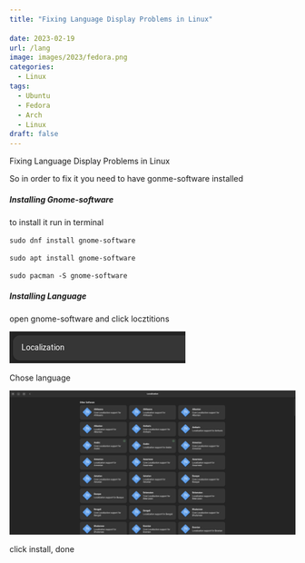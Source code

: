 ```yaml
---
title: "Fixing Language Display Problems in Linux"

date: 2023-02-19
url: /lang
image: images/2023/fedora.png
categories:
  - Linux
tags:
  - Ubuntu
  - Fedora
  - Arch
  - Linux
draft: false
---
```


Fixing Language Display Problems in Linux


So in order to fix it you need to have gonme-software installed


#####  Installing Gnome-software


to install it run in terminal


`sudo dnf install gnome-software`


`sudo apt install gnome-software`


`sudo pacman -S gnome-software`


#####  Installing Language


open gnome-software and click locztitions


![](https://github.com/SteavenGamerYT/Website/raw/main/content/images/2023/lang1.png)


Chose language


![](https://github.com/SteavenGamerYT/Website/raw/main/content/images/2023/lang2.png)


click install, done